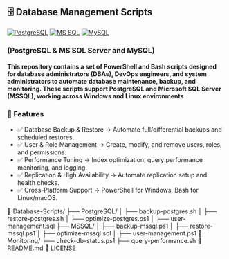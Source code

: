 
## 🗄️ Database Management Scripts

[![PostgreSQL](https://img.shields.io/badge/PostgreSQL-336791?style=flat&logo=postgresql&logoColor=white&logoSize=auto&labelColor=5197e1)](https://www.postgresql.org/)
[![MS SQL](https://custom-icon-badges.demolab.com/badge/SQL_Server-Microsoft-blue?style=flat&logo=microsoft-sql-server&logoColor=red&logoSize=auto&labelColor=e1e5ee)](https://www.microsoft.com/en-us/sql-server/sql-server-downloads)
[![MySQL](https://img.shields.io/badge/MySQL-4479A0?style=flat&logo=mysql&logoColor=white&logoSize=auto&labelColor=336791)](https://www.mysql.com/)

### (PostgreSQL & MS SQL Server and MySQL)

#### This repository contains a set of PowerShell and Bash scripts designed for database administrators (DBAs), DevOps engineers, and system administrators to automate database maintenance, backup, and monitoring. These scripts support PostgreSQL and Microsoft SQL Server (MSSQL), working across Windows and Linux environments

### 🚀 Features

- ✅ Database Backup & Restore → Automate full/differential backups and scheduled restores.
- ✅ User & Role Management → Create, modify, and remove users, roles, and permissions.
- ✅ Performance Tuning → Index optimization, query performance monitoring, and logging.
- ✅ Replication & High Availability → Automate replication setup and health checks.
- ✅ Cross-Platform Support → PowerShell for Windows, Bash for Linux/macOS.

📂 Database-Scripts/
 ├── PostgreSQL/
 │   ├── backup-postgres.sh
 │   ├── restore-postgres.sh
 │   ├── optimize-postgres.ps1
 │   ├── user-management.sql
 ├── MSSQL/
 │   ├── backup-mssql.ps1
 │   ├── restore-mssql.ps1
 │   ├── optimize-mssql.sql
 │   ├── user-management.ps1
📂 Monitoring/
 ├── check-db-status.ps1
 ├── query-performance.sh
📄 README.md
📄 LICENSE
